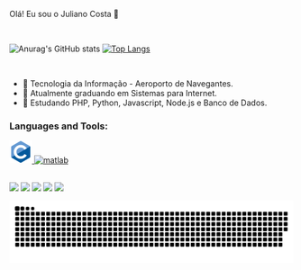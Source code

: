 Olá! Eu sou o Juliano Costa 👋

<br>

![Anurag's GitHub stats](https://github-readme-stats.vercel.app/api?username=julianociawax&show_icons=true&theme=dracula)
[![Top Langs](https://github-readme-stats.vercel.app/api/top-langs/?username=julianociawax&layout=compact&show_icons=true&theme=dracula)](https://github.com/julianociawax/github-readme-stats)

<br>

- 🔭 Tecnologia da Informação - Aeroporto de Navegantes.
- 🌱 Atualmente graduando em Sistemas para Internet.
- 👯 Estudando PHP, Python, Javascript, Node.js e Banco de Dados.

<h3 align="left">Languages and Tools:</h3>
<p align="left"> <a href="https://www.cprogramming.com/" target="_blank" rel="noreferrer"> <img src="https://raw.githubusercontent.com/devicons/devicon/master/icons/c/c-original.svg" alt="c" width="40" height="40"/> </a> <a href="https://www.mathworks.com/" target="_blank" rel="noreferrer"> <img src="https://upload.wikimedia.org/wikipedia/commons/2/21/Matlab_Logo.png" alt="matlab" width="40" height="40"/> </a> </p>

<br>

<div> 
      <a href="mailto:juliano_ciawax@hotmail.com" target="_blank"><img src="https://img.shields.io/badge/Messenger-00B2FF?style=for-the-badge&logo=messenger&logoColor=white" target="_blank"></a> 
  <a href="https://www.youtube.com/channel/UCbkDgq--Uzjma1po0jM1Bow" target="_blank"><img src="https://img.shields.io/badge/YouTube-FF0000?style=for-the-badge&logo=youtube&logoColor=white" target="_blank"></a>
  <a href="https://www.instagram.com/eujulianocosta/" target="_blank"><img src="https://img.shields.io/badge/-Instagram-%23E4405F?style=for-the-badge&logo=instagram&logoColor=white" target="_blank"></a>
 	<a href="mailto:juliano.ciawax@gmail.com" target="_blank"><img src="https://img.shields.io/badge/Gmail-D14836?style=for-the-badge&logo=gmail&logoColor=white" target="_blank"></a>
  <a href="https://www.linkedin.com/in/julianociawax" target="_blank"><img src="https://img.shields.io/badge/-LinkedIn-%230077B5?style=for-the-badge&logo=linkedin&logoColor=white" target="_blank"></a> 

</div>

![Snake animation](https://github.com/julianociawax/julianociawax/blob/output/github-contribution-grid-snake.svg)
